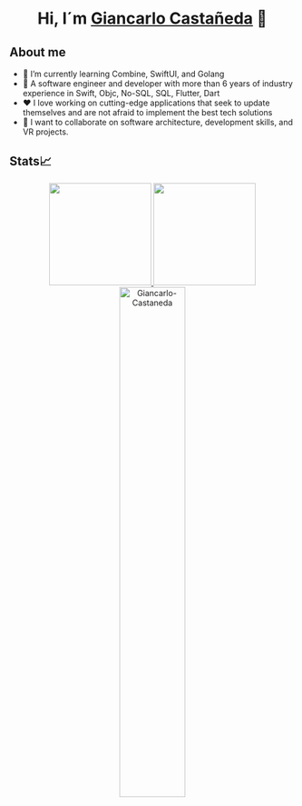 <div align="center">
<h1 align="center">Hi, I´m <a href="https://www.linkedin.com/in/giancarlo-castaneda-garcia/">Giancarlo Castañeda</a> 👋</h1>
</div>

## About me
- 🌱 I’m currently learning Combine, SwiftUI, and Golang
- 👀 A software engineer and developer with more than 6 years of industry experience in Swift, Objc, No-SQL, SQL, Flutter, Dart
- ❤️ I love working on cutting-edge applications that seek to update themselves and are not afraid to implement the best tech solutions
- 💞️ I want to collaborate on software architecture, development skills, and VR projects.
<!--* 🌱 I have deep expertise in Substrate (Polkadot), Hyperledger Fabric, Firefly (GO), Cosmos SDK (GO), Solana + Near (Rust), Aptos + Sui (Move), and Cardano (Haskell).
* 📫 How to reach me - @
-->

## Stats📈

<p align="center">
<a href="https://github.com/Giancarlo-Castaneda
">
  <img height="180em" src="https://github-readme-stats-eight-theta.vercel.app/api?username=Giancarlo-Castaneda&show_icons=true&theme=algolia&include_all_commits=true&count_private=true"/>
  <img height="180em" src="https://github-readme-stats-eight-theta.vercel.app/api/top-langs/?username=Giancarlo-Castaneda&layout=compact&langs_count=8&theme=algolia"/>
  <img width="48%" src="https://github-readme-streak-stats.herokuapp.com/?user=Giancarlo-Castaneda&theme=highcontrast&hide_border=true" alt="Giancarlo-Castaneda" />
</a>
</p>
